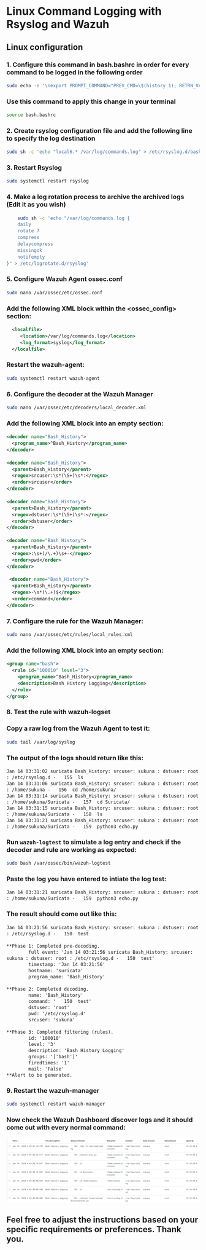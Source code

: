 # Linux Command Logging with Rsyslog and Wazuh

## Linux configuration

### 1. Configure this command in bash.bashrc in order for every command to be logged in the following order

```bash
sudo echo -e '\nexport PROMPT_COMMAND="PREV_CMD=\$(history 1); RETRN_VAL=\$?; if [ \"\$PREV_CMD\" != \"\$LAST_CMD\" ]; then logger -p local6.debug -t Bash_History \"srcuser: \$(logname) : dstuser: \$(whoami) : \$(pwd) - \$(echo \"\$PREV_CMD\")\"; fi; LAST_CMD=\"\$PREV_CMD\""' >> /etc/bash.bashrc
```

### Use this command to apply this change in your terminal

```bash
source bash.bashrc
```

### 2. Create rsyslog configuration file and add the following line to specify the log destination

```bash
sudo sh -c 'echo "local6.* /var/log/commands.log" > /etc/rsyslog.d/bash.conf'
```
### 3. Restart Rsyslog

```bash
sudo systemctl restart rsyslog
```
### 4. Make a log rotation process to archive the archived logs (Edit it as you wish)

```bash
    sudo sh -c 'echo "/var/log/commands.log {
    daily
    rotate 7
    compress
    delaycompress
    missingok
    notifempty
}" > /etc/logrotate.d/rsyslog'
```
### 5. Configure Wazuh Agent ossec.conf

```bash
sudo nano /var/ossec/etc/ossec.conf
```
### Add the following XML block within the <ossec_config> section:

```xml
  <localfile>
     <location>/var/log/commands.log</location>
     <log_format>syslog</log_format>
  </localfile>
```

### Restart the wazuh-agent:

```bash
sudo systemctl restart wazuh-agent
```

### 6. Configure the decoder at the Wazuh Manager

```bash
sudo nano /var/ossec/etc/decoders/local_decoder.xml
```
### Add the following XML block into an empty section:

```xml
<decoder name="Bash_History">
  <program_name>^Bash_History</program_name>
</decoder>

<decoder name="Bash_History">
  <parent>Bash_History</parent>
  <regex>srcuser:\s*(\S+)\s*:</regex>
  <order>srcuser</order>
</decoder>

<decoder name="Bash_History">
  <parent>Bash_History</parent>
  <regex>dstuser:\s*(\S+)\s*:</regex>
  <order>dstuser</order>
</decoder>

<decoder name="Bash_History">
  <parent>Bash_History</parent>
  <regex>:\s+(/\.+)\s+-</regex>
  <order>pwd</order>
</decoder>

 <decoder name="Bash_History">
  <parent>Bash_History</parent>
  <regex>-\s*(\.+)$</regex>
  <order>command</order>
</decoder>
```
### 7. Configure the rule for the Wazuh Manager:

```bash
sudo nano /var/ossec/etc/rules/local_rules.xml
```

### Add the following XML block into an empty section:

```xml
<group name="bash">
  <rule id="100010" level="3">
    <program_name>^Bash_History</program_name>
    <description>Bash History Logging</description>
  </rule>
</group>
```

### 8. Test the rule with wazuh-logset

### Copy a raw log from the Wazuh Agent to test it:

```bash
sudo tail /var/log/syslog
```
### The output of the logs should return like this:

```
Jan 14 03:31:02 suricata Bash_History: srcuser: sukuna : dstuser: root : /etc/rsyslog.d -   155  ls
Jan 14 03:31:06 suricata Bash_History: srcuser: sukuna : dstuser: root : /home/sukuna -   156  cd /home/sukuna/
Jan 14 03:31:14 suricata Bash_History: srcuser: sukuna : dstuser: root : /home/sukuna/Suricata -   157  cd Suricata/
Jan 14 03:31:15 suricata Bash_History: srcuser: sukuna : dstuser: root : /home/sukuna/Suricata -   158  ls
Jan 14 03:31:21 suricata Bash_History: srcuser: sukuna : dstuser: root : /home/sukuna/Suricata -   159  python3 echo.py
```

### Run `wazuh-logtest` to simulate a log entry and check if the decoder and rule are working as expected:

```bash
sudo bash /var/ossec/bin/wazuh-logtest
```
### Paste the log you have entered to intiate the log test:

```
Jan 14 03:31:21 suricata Bash_History: srcuser: sukuna : dstuser: root : /home/sukuna/Suricata -   159  python3 echo.py
```

### The result should come out like this:

```
Jan 14 03:21:56 suricata Bash_History: srcuser: sukuna : dstuser: root : /etc/rsyslog.d -   150  test

**Phase 1: Completed pre-decoding.
        full event: 'Jan 14 03:21:56 suricata Bash_History: srcuser: sukuna : dstuser: root : /etc/rsyslog.d -   150  test'
        timestamp: 'Jan 14 03:21:56'
        hostname: 'suricata'
        program_name: 'Bash_History'

**Phase 2: Completed decoding.
        name: 'Bash_History'
        command: '   150  test'
        dstuser: 'root'
        pwd: '/etc/rsyslog.d'
        srcuser: 'sukuna'

**Phase 3: Completed filtering (rules).
        id: '100010'
        level: '3'
        description: 'Bash History Logging'
        groups: '['bash']'
        firedtimes: '1'
        mail: 'False'
**Alert to be generated.
```
### 9. Restart the wazuh-manager

```bash
sudo systemctl restart wazuh-manager
```

### Now check the Wazuh Dashboard discover logs and it should come out with every normal command:
![Alt text](./assets/image.png)

## Feel free to adjust the instructions based on your specific requirements or preferences. Thank you.

